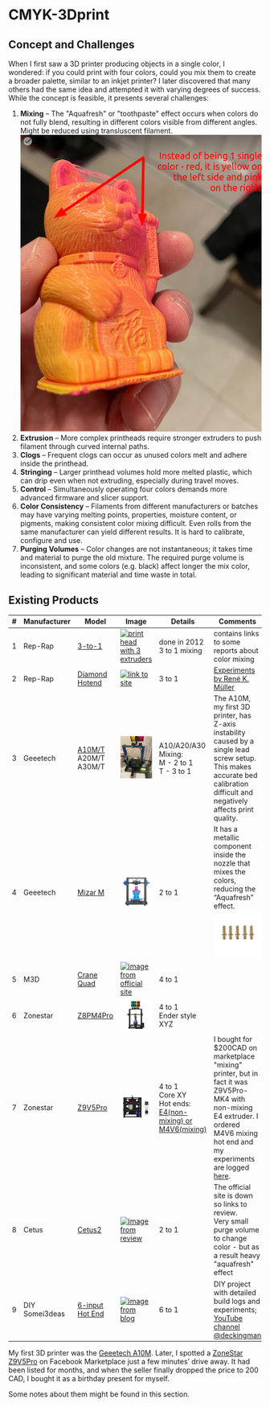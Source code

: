 
# CMYK-3Dprint

## Concept and Challenges

When I first saw a 3D printer producing objects in a single color, I wondered: if you could print with four colors, could you mix them to create a broader palette, similar to an inkjet printer? I later discovered that many others had the same idea and attempted it with varying degrees of success. While the concept is feasible, it presents several challenges:

1. **Mixing** – The "Aquafresh" or "toothpaste" effect occurs when colors do not fully blend, resulting in different colors visible from different angles. Might be reduced using transluscent filament.  
    ![toothpaste effect](resources/toothpaste_yello_pink_cat.png)
2. **Extrusion** – More complex printheads require stronger extruders to push filament through curved internal paths.
3. **Clogs** – Frequent clogs can occur as unused colors melt and adhere inside the printhead.
4. **Stringing** – Larger printhead volumes hold more melted plastic, which can drip even when not extruding, especially during travel moves.
5. **Control** – Simultaneously operating four colors demands more advanced firmware and slicer support.
6. **Color Consistency** – Filaments from different manufacturers or batches may have varying melting points, properties, moisture content, or pigments, making consistent color mixing difficult. Even rolls from the same manufacturer can yield different results. It is hard to calibrate, configure and use.
7. **Purging Volumes** – Color changes are not instantaneous; it takes time and material to purge the old mixture. The required purge volume is inconsistent, and some colors (e.g. black) affect longer the mix color, leading to significant material and time waste in total.

## Existing Products

| # | Manufacturer | Model | Image | Details | Comments |
|---|--------------|-------|-------|---------|----------|
| 1 | Rep-Rap      | [3-to-1](https://richrap.blogspot.com/2012/08/3-way-quick-fit-extruder-and-colour.html) | [![print head with 3 extruders](https://blogger.googleusercontent.com/img/b/R29vZ2xl/AVvXsEjRH_xcm1N6YQ204XjNlKvpK-T3AzsVKbgbOR_7pHwTjLqfUmNeOerYbLHjLaOyfcJ_FPCy5l8wkqG7L2xf18_FBPPlFszWoDflCd3FFhFnPq4r0FQe_UO66eS2wSlMeZC0BfMm931M_4Se/s1600/Very_first_print_uncalibrated.jpg)](https://richrap.blogspot.com/2012/08/3-way-quick-fit-extruder-and-colour.html) | done in 2012<br>3 to 1 mixing       | contains links to some reports about color mixing |
| 2 | Rep-Rap      | [Diamond Hotend](https://reprap.org/wiki/Diamond_Hotend) | [![link to site](https://reprap.org/mediawiki/images/e/ee/Diamond_Hotend_And_Prints.jpg)](https://reprap.org/wiki/Diamond_Hotend) | 3 to 1 |  [Experiments by René K. Müller](https://xyzdims.com/2019/05/07/3d-printing-diamond-hotend-or-mixed-color-deeper-dive/)|
| 3 | Geeetech | [A10M/T](https://www.geeetech.com/Documents/A10T%20User%20Manual_V1.00%20.pdf)<br>A20M/T<br>A30M/T| [![A10M](A10M/resources/a10m.png)](A10M/resources/a10m.png) | A10/A20/A30<br>Mixing:<br>M - 2 to 1<br>T - 3 to 1 | The A10M, my first 3D printer, has Z-axis instability caused by a single lead screw setup. This makes accurate bed calibration difficult and negatively affects print quality. |
| 4 | Geeetech | [Mizar M](https://wiki.geeetech.com/index.php/Geeetech_Mizar_M_3D_printer) | [![image of printer from official site](resources/geeetech_mizar_m.png)](https://wiki.geeetech.com/index.php/Geeetech_Mizar_M_3D_printer)| 2 to 1| It has a metallic component inside the nozzle that mixes the colors, reducing the “Aquafresh” effect.<br> [![inserts](resources/mizzar_m_nozzle_insert.jpg)](https://www.geeetech.com/5pcs-mizarm-mixed-color-melt-filter-p-1615.html?fbclid=IwY2xjawLVeqdleHRuA2FlbQIxMABicmlkETFqNzlRdWNvdEdST1dFYlFTAR7ny_wdsjKKtKjTSk-9DbuC5FxciZA5RfLIdIIEBB54iFXiR98hC5LWu60_sQ_aem_zcrvYIJ0le5U7qGZSOhBCQ)|
| 5 | M3D | [Crane Quad](https://crane.printm3d.com/crane-quad-guide/unboxing-and-assembly#additional-information-1)| [![image from official site](https://crane.printm3d.com/~gitbook/image?url=https%3A%2F%2F2233698637-files.gitbook.io%2F%7E%2Ffiles%2Fv0%2Fb%2Fgitbook-legacy-files%2Fo%2Fassets%252F-LHsKN4t1c1PNlAAcU9y%252F-LOWmxZECDMME50HoQKc%252F-LOWtdJoxvukkWITDrGp%252Fquad.png%3Falt%3Dmedia%26token%3D4ee878bb-ce16-46e9-986a-10697ea12246&width=768&dpr=1&quality=100&sign=60710139&sv=2)](https://crane.printm3d.com/crane-quad-guide/)| 4 to 1 | |
| 6 | Zonestar | [Z8PM4Pro](https://github.com/ZONESTAR3D/Z8P) | [![z8o from official github](https://github.com/ZONESTAR3D/Z8P/blob/main/Z8P.jpg?raw=true)](https://github.com/ZONESTAR3D/Z8P) | 4 to 1<br>Ender style XYZ||
| 7 | Zonestar | [Z9V5Pro](https://github.com/ZONESTAR3D/Z9/tree/main/Z9V5) | [![z9v5 from official github](https://raw.githubusercontent.com/ZONESTAR3D/Z9/refs/heads/main/Z9V5/MK5.jpg)](https://github.com/ZONESTAR3D/Z9/tree/main/Z9V5) | 4 to 1<br>Core XY<br>Hot ends:<br>[E4(non-mixing) or M4V6(mixing)](https://github.com/ZONESTAR3D/Upgrade-kit-guide/blob/main/HOTEND/FAQ_M4E4.md#whats-different-between-e4-and-m4-hotend) | I bought for $200CAD on marketplace "mixing" printer, but in fact it was Z9V5Pro-MK4 with non-mixing E4 extruder. I ordered M4V6 mixing hot end and my experiments are logged [here](Z9V5/).
| 8 | Cetus     | [Cetus2](https://www.3dptk.com/review/cetus2-review) | [![image from review](https://www.3dptk.com/img_clanky/109/CETUS-2-4.jpg)](https://www.3dptk.com/review/cetus2-review) | 2 to 1 | The official site is down so links to review.<br>Very small purge volume to change color - but as a result heavy "aquafresh" effect|
| 9 | DIY Somei3deas | [6-input Hot End](https://somei3deas.wordpress.com/2020/07/02/my-6-input-hot-end-part-11/) | [![image from blog](https://somei3deas.wordpress.com/wp-content/uploads/2020/06/5topandsideplatesfitted.jpg)](https://somei3deas.wordpress.com/2020/06/28/my-6-input-mixing-hot-end-part-10/) | 6 to 1 | DIY project with detailed build logs and experiments; [YouTube channel @deckingman](https://www.youtube.com/watch?v=1j0UH6ctTDI) |

My first 3D printer was the [Geeetech A10M](A10M/). Later, I spotted a [ZoneStar Z9V5Pro](Z9V5/) on Facebook Marketplace just a few minutes’ drive away. It had been listed for months, and when the seller finally dropped the price to 200 CAD, I bought it as a birthday present for myself.

Some notes about them might be found in this section.